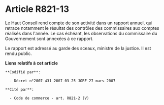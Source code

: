 # Article R821-13

Le Haut Conseil rend compte de son activité dans un rapport annuel, qui retrace notamment le résultat des contrôles des
commissaires aux comptes réalisés dans l'année. Le cas échéant, les observations du commissaire du Gouvernement sont annexées
à ce rapport.

Le rapport est adressé au garde des sceaux, ministre de la justice. Il est rendu public.

**Liens relatifs à cet article**

	**Codifié par**:

	  - Décret n°2007-431 2007-03-25 JORF 27 mars 2007

	**Cité par**:

	  - Code de commerce - art. R821-2 (V)

